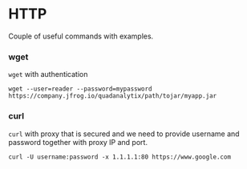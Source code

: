 # HTTP

Couple of useful commands with examples. 

### wget

`wget` with authentication

```
wget --user=reader --password=mypassword  https://company.jfrog.io/quadanalytix/path/tojar/myapp.jar
```

### curl 

`curl` with proxy that is secured and we need to provide username and password together with proxy IP and port.

```
curl -U username:password -x 1.1.1.1:80 https://www.google.com
```



